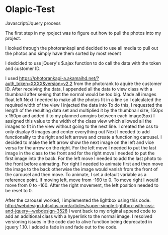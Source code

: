 # Olapic-Test

Javascript/Jquery process

The first step in my rpoject was to figure out how to pull the photos into my project. 

I looked through the photorankapi and decided to use all media to pull out the photos and simply have them sorted by most recent

I dedcided to use jQuery's $.ajax function to do call the data with the token and customer ID.

I used https://photorankapi-a.akamaihd.net/?auth_token=XXXX&version=v2.2 from the photorank to aquire the customer ID.
After receiving the data, I appended all the data to view class with a thumbnail after seeing that the normal would be too big. 
Made all images float left
Next I needed to make all the photos fit in a line so I calculated the required width of the view I injected the data into
To do this, I requested the length of the resulting data set and multiplied it by the thumbnail size, 150px x 150px and added it to my planned amrgins between each image(5px)
I assigned this value to the width of the class view which allowed all the images to fit in the view without going to the next line.
I created the css to only display 6 images and center everything out
Next I needed to add functionality to the right and left arrows and create a functioning carousel.
I decided to make the left arrow show the next image on the left and vice versa for the arrow on the right.
For the left move I needed to put the last image in the class to the front and for the right move I needed to put the first image into the back.
For the left move I needed to add the last photo to the front before animating. 
For right I needed to animate first and then move the image to the back otherwise the image would vanish from the front of the carousel and then move.
To animate, I set a default variable as a reference point. If moving left, move from -160 to 0. To move right I would move from 0 to -160. After the right movement, the left position needed to be reset to 0.

After the carousel worked, I implemented the lightbox using this code. http://webdesign.tutsplus.com/articles/super-simple-lightbox-with-css-and-jquery--webdesign-3528
I went back to my original append code to add an additional class with a hyperlink to the normal image.
I resolved versioning issues in the code due to alive function being deprecated in jquery 1.10.
I added a fade in and fade out to the code.
